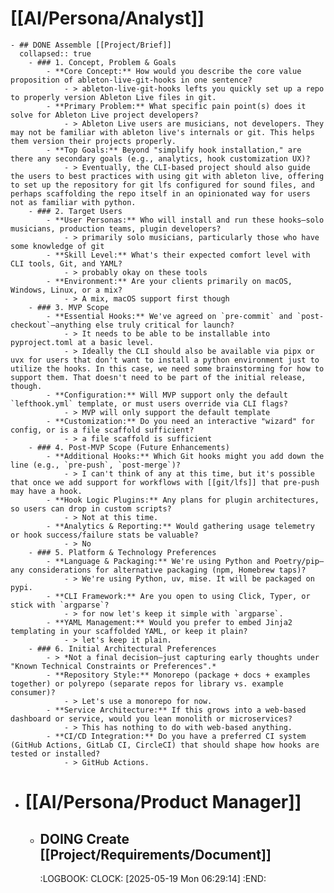 # [[AI/Persona/Analyst]]
	- ## DONE Assemble [[Project/Brief]]
	  collapsed:: true
		- ### 1. Concept, Problem & Goals
			- **Core Concept:** How would you describe the core value proposition of ableton-live-git-hooks in one sentence?
				- > ableton-live-git-hooks lefts you quickly set up a repo to properly version Ableton Live files in git.
			- **Primary Problem:** What specific pain point(s) does it solve for Ableton Live project developers?
				- > Ableton Live users are musicians, not developers. They may not be familiar with ableton live's internals or git. This helps them version their projects properly.
			- **Top Goals:** Beyond "simplify hook installation," are there any secondary goals (e.g., analytics, hook customization UX)?
				- > Eventually, the CLI-based project should also guide the users to best practices with using git with ableton live, offering to set up the repository for git lfs configured for sound files, and perhaps scaffolding the repo itself in an opinionated way for users not as familiar with python.
		- ### 2. Target Users
			- **User Personas:** Who will install and run these hooks—solo musicians, production teams, plugin developers?
				- > primarily solo musicians, particularly those who have some knowledge of git
			- **Skill Level:** What's their expected comfort level with CLI tools, Git, and YAML?
				- > probably okay on these tools
			- **Environment:** Are your clients primarily on macOS, Windows, Linux, or a mix?
				- > A mix, macOS support first though
		- ### 3. MVP Scope
			- **Essential Hooks:** We've agreed on `pre-commit` and `post-checkout`—anything else truly critical for launch?
				- > It needs to be able to be installable into pyproject.toml at a basic level.
				- > Ideally the CLI should also be available via pipx or uvx for users that don't want to install a python environment just to utilize the hooks. In this case, we need some brainstorming for how to support them. That doesn't need to be part of the initial release, though.
			- **Configuration:** Will MVP support only the default `lefthook.yml` template, or must users override via CLI flags?
				- > MVP will only support the default template
			- **Customization:** Do you need an interactive "wizard" for config, or is a file scaffold sufficient?
				- > a file scaffold is sufficient
		- ### 4. Post-MVP Scope (Future Enhancements)
			- **Additional Hooks:** Which Git hooks might you add down the line (e.g., `pre-push`, `post-merge`)?
				- > I can't think of any at this time, but it's possible that once we add support for workflows with [[git/lfs]] that pre-push may have a hook.
			- **Hook Logic Plugins:** Any plans for plugin architectures, so users can drop in custom scripts?
				- > Not at this time.
			- **Analytics & Reporting:** Would gathering usage telemetry or hook success/failure stats be valuable?
				- > No
		- ### 5. Platform & Technology Preferences
			- **Language & Packaging:** We're using Python and Poetry/pip—any considerations for alternative packaging (npm, Homebrew taps)?
				- > We're using Python, uv, mise. It will be packaged on pypi.
			- **CLI Framework:** Are you open to using Click, Typer, or stick with `argparse`?
				- > for now let's keep it simple with `argparse`.
			- **YAML Management:** Would you prefer to embed Jinja2 templating in your scaffolded YAML, or keep it plain?
				- > let's keep it plain.
		- ### 6. Initial Architectural Preferences
			- > *Not a final decision—just capturing early thoughts under "Known Technical Constraints or Preferences".*
			- **Repository Style:** Monorepo (package + docs + examples together) or polyrepo (separate repos for library vs. example consumer)?
				- > Let's use a monorepo for now.
			- **Service Architecture:** If this grows into a web-based dashboard or service, would you lean monolith or microservices?
				- > This has nothing to do with web-based anything.
			- **CI/CD Integration:** Do you have a preferred CI system (GitHub Actions, GitLab CI, CircleCI) that should shape how hooks are tested or installed?
				- > GitHub Actions.
- # [[AI/Persona/Product Manager]]
	- ## DOING Create [[Project/Requirements/Document]]
	  :LOGBOOK:
	  CLOCK: [2025-05-19 Mon 06:29:14]
	  :END: